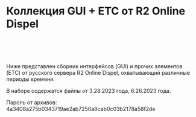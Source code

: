 <h1>Коллекция GUI + ETC от R2 Online Dispel<br />
<br />
&nbsp;</h1>

<p>Ниже представлен сборник интерфейсов (GUI) и прочих элементов (ETC) от русского сервера R2 Online Dispel, охватывающий различные периоды времени. 

В наборе содержатся файлы от 3.28.2023 года, 6.26.2023 года.

Пароль от архивов: 4a3408a275b0343719ae2ab7250a8cab0c03b2178a58f2de</p>


